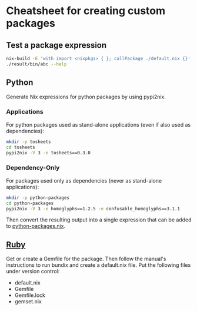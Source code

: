 # Cheatsheet for creating custom packages

## Test a package expression

```sh
nix-build -E 'with import <nixpkgs> { }; callPackage ./default.nix {}'
./result/bin/abc --help
```

## Python

Generate Nix expressions for python packages by using pypi2nix.

### Applications

For python packages used as stand-alone applications (even if also used as dependencies):

```sh
mkdir -p tosheets
cd tosheets
pypi2nix -V 3 -e tosheets==0.3.0
```

### Dependency-Only

For packages used only as dependencies (never as stand-alone applications):

```sh
mkdir -p python-packages
cd python-packages
pypi2nix -V 3 -e homoglyphs==1.2.5 -e confusable_homoglyphs==3.1.1
```

Then convert the resulting output into a single expression that can be added to [python-packages.nix](https://github.com/NixOS/nixpkgs/blob/master/pkgs/top-level/python-packages.nix).

## [Ruby](https://nixos.org/nixpkgs/manual/#sec-language-ruby)

Get or create a Gemfile for the package. Then follow the manual's instructions to run bundix and create a default.nix file. Put the following files under version control:

* default.nix
* Gemfile
* Gemfile.lock
* gemset.nix
